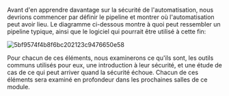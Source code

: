 Avant d'en apprendre davantage sur la sécurité de l'automatisation, nous devrions commencer par définir le pipeline et montrer où l'automatisation peut avoir lieu. Le diagramme ci-dessous montre à quoi peut ressembler un pipeline typique, ainsi que le logiciel qui pourrait être utilisé à cette fin:

![5bf9574f4b8f6bc202123c9476650e58](https://github.com/user-attachments/assets/4228f749-0a39-40f7-90cc-8abb81af0a58)


Pour chacun de ces éléments, nous examinerons ce qu'ils sont, les outils communs utilisés pour eux, une introduction à leur sécurité, et une étude de cas de ce qui peut arriver quand la sécurité échoue. Chacun de ces éléments sera examiné en profondeur dans les prochaines salles de ce module.
